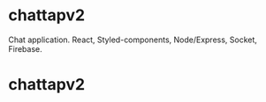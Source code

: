 # chattapv2
Chat application. React, Styled-components, Node/Express, Socket, Firebase.
# chattapv2
